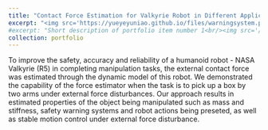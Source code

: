 ```yaml
---
title: "Contact Force Estimation for Valkyrie Robot in Different Applications"
excerpt: "<img src='https://yueyeyuniao.github.io/files/warningsystem.png' style='max-width: 100%; height: auto; display: block; margin: 0 auto;'><br/><br/>To improve the safety, accuracy and reliability of a humanoid robot - NASA Valkyrie (R5) in completing manipulation tasks, the external contact force was estimated through the dynamic model of this robot. We demonstrated the capability of the force estimator when the task is to pick up a box by two arms under external force disturbances. Our approach results in estimated properties of the object being manipulated such as mass and stiffness, safety warning systems and robot actions being preseted, as well as stable motion control under external force disturbance.<br/><br/>[[poster](https://staging-rise.s3.amazonaws.com/2031/3/1796/chang_peng_skswwx.pdf?AWSAccessKeyId=AKIAIZD5HUIXRXZ4FWDA&Expires=1808177097&Signature=uSDQaFcLvmctsfI5aavlkZ0iQxs%3D)]"
#excerpt: "Short description of portfolio item number 1<br/><img src='/images/500x300.png'>"
collection: portfolio
---
```


To improve the safety, accuracy and reliability of a humanoid robot - NASA Valkyrie (R5) in completing manipulation tasks, the external contact force was estimated through the dynamic model of this robot. We demonstrated the capability of the force estimator when the task is to pick up a box by two arms under external force disturbances. Our approach results in estimated properties of the object being manipulated such as mass and stiffness, safety warning systems and robot actions being preseted, as well as stable motion control under external force disturbance.
